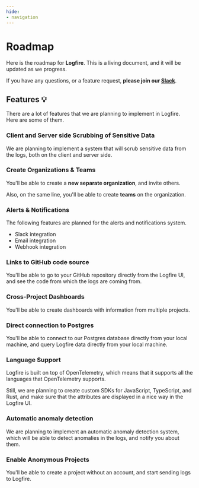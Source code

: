 ```yaml
---
hide:
- navigation
---
```


# Roadmap

Here is the roadmap for **Logfire**. This is a living document, and it will be updated as we progress.

If you have any questions, or a feature request, **please join our [Slack][slack]**.

## Features 💡

There are a lot of features that we are planning to implement in Logfire. Here are some of them.

### Client and Server side Scrubbing of Sensitive Data

We are planning to implement a system that will scrub sensitive data from the logs, both on the client and server side.

### Create Organizations & Teams

You'll be able to create a **new separate organization**, and invite others.

Also, on the same line, you'll be able to create **teams** on the organization.

### Alerts & Notifications

The following features are planned for the alerts and notifications system.

- Slack integration
- Email integration
- Webhook integration

### Links to GitHub code source

You'll be able to go to your GitHub repository directly from the Logfire UI, and see
the code from which the logs are coming from.

### Cross-Project Dashboards

You'll be able to create dashboards with information from multiple projects.

### Direct connection to Postgres

You'll be able to connect to our Postgres database directly from your local machine, and
query Logfire data directly from your local machine.

### Language Support

Logfire is built on top of OpenTelemetry, which means that it supports all the languages that OpenTelemetry supports.

Still, we are planning to create custom SDKs for JavaScript, TypeScript, and Rust, and make sure that the
attributes are displayed in a nice way in the Logfire UI.

### Automatic anomaly detection

We are planning to implement an automatic anomaly detection system, which will be able to detect
anomalies in the logs, and notify you about them.

### Enable Anonymous Projects

You'll be able to create a project without an account, and start sending logs to Logfire.

[slack]: https://join.slack.com/t/pydanticlogfire/shared_invite/zt-2b57ljub4-936siSpHANKxoY4dna7qng
